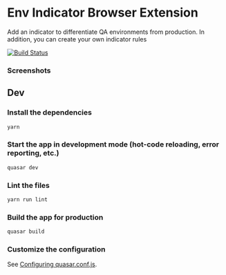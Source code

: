 # Env Indicator Browser Extension

Add an indicator to differentiate QA environments from production. In addition, you can create your own indicator rules

[![Build Status](https://travis-ci.com/gaoliang/env-indicator.svg?branch=main)](https://travis-ci.com/gaoliang/env-indicator)
### Screenshots

## Dev

### Install the dependencies
```bash
yarn
```

### Start the app in development mode (hot-code reloading, error reporting, etc.)
```bash
quasar dev
```

### Lint the files
```bash
yarn run lint
```

### Build the app for production
```bash
quasar build
```

### Customize the configuration
See [Configuring quasar.conf.js](https://quasar.dev/quasar-cli/quasar-conf-js).
